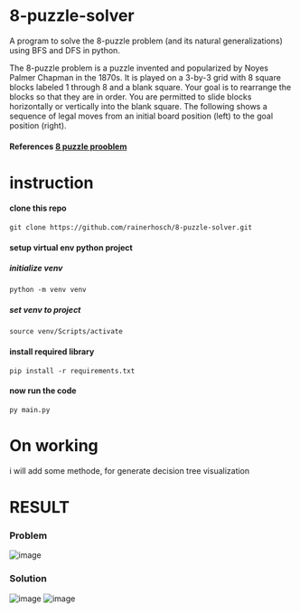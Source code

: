 # 8-puzzle-solver

A program to solve the 8-puzzle problem (and its natural generalizations) using BFS and DFS in python.

The 8-puzzle problem is a puzzle invented and popularized by Noyes Palmer Chapman in the 1870s. It is played on a 3-by-3 grid with 8 square blocks labeled 1 through 8 and a blank square. Your goal is to rearrange the blocks so that they are in order. You are permitted to slide blocks horizontally or vertically into the blank square. The following shows a sequence of legal moves from an initial board position (left) to the goal position (right).
#### References [8 puzzle prooblem](https://www.d.umn.edu/~jrichar4/8puz.html#:~:text=What%20is%20an%208%20Puzzle,in%20the%20%22goal%20state%22.)

# instruction
#### clone this repo
```code
git clone https://github.com/rainerhosch/8-puzzle-solver.git
```

#### setup virtual env python project
##### initialize venv
```code
python -m venv venv
```
##### set venv to project
```code
source venv/Scripts/activate 
```

#### install required library
```code
pip install -r requirements.txt
```

#### now run the code
```code
py main.py
```

# On working
i will add some methode, for generate decision tree visualization

# RESULT
### Problem
![image](https://github.com/rainerhosch/8-puzzle-solver/assets/54917867/c23ba07b-ddaf-4ef0-ad44-8dbc3240fa7e)
### Solution
![image](https://github.com/rainerhosch/8-puzzle-solver/assets/54917867/4c5398ca-ecfa-44b1-8934-4d96e5b1f0ff)
![image](https://github.com/rainerhosch/8-puzzle-solver/assets/54917867/78a5a82d-a184-45e1-8bfa-8f95525efa40)